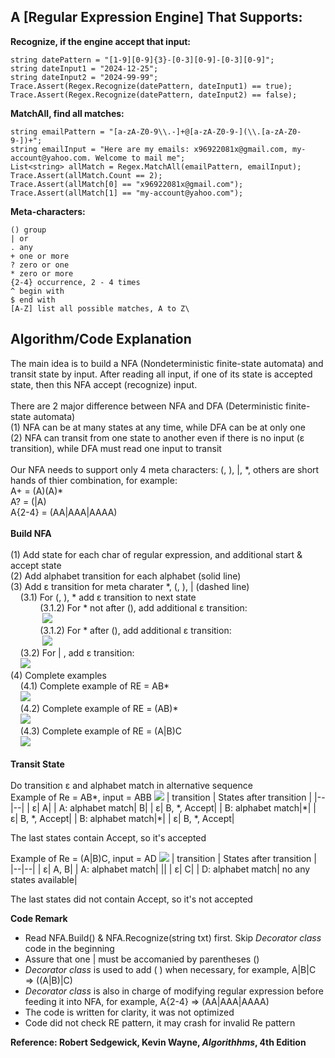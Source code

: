 


## **A [Regular Expression Engine] That Supports:**

**Recognize, if the engine accept that input:**

    string datePattern = "[1-9][0-9]{3}-[0-3][0-9]-[0-3][0-9]";
    string dateInput1 = "2024-12-25";
    string dateInput2 = "2024-99-99";
    Trace.Assert(Regex.Recognize(datePattern, dateInput1) == true);
    Trace.Assert(Regex.Recognize(datePattern, dateInput2) == false);

**MatchAll, find all matches:**

    string emailPattern = "[a-zA-Z0-9\\.-]+@[a-zA-Z0-9-](\\.[a-zA-Z0-9-])+";
    string emailInput = "Here are my emails: x96922081x@gmail.com, my-account@yahoo.com. Welcome to mail me";
    List<string> allMatch = Regex.MatchAll(emailPattern, emailInput);
    Trace.Assert(allMatch.Count == 2);
    Trace.Assert(allMatch[0] == "x96922081x@gmail.com");
    Trace.Assert(allMatch[1] == "my-account@yahoo.com");

**Meta-characters:**

    () group
    | or
    . any
    + one or more
    ? zero or one
    * zero or more
    {2-4} occurrence, 2 - 4 times
    ^ begin with
    $ end with
    [A-Z] list all possible matches, A to Z\


## **Algorithm/Code Explanation**

The main idea is to build a NFA (Nondeterministic finite-state automata) and transit state by input.  After reading all input, if one of its state is accepted state, then this NFA accept (recognize) input.\
\
There are 2 major difference between NFA and DFA (Deterministic finite-state automata)\
(1) NFA can be at many states at any time, while DFA can be at only one\
(2) NFA can transit from one state to another even if there is no input (ε transition), while DFA must read one input to transit\
\
Our NFA needs to support only 4 meta characters: (, ), |, *,  others are short hands of thier combination, for example:\
A+ = (A)(A)\*\
A? = (|A)\
A{2-4} = (AA|AAA|AAAA)\
\
**Build NFA**\
\
(1) Add state for each char of regular expression, and additional start & accept state\
(2) Add alphabet transition for each alphabet (solid line)\
(3) Add ε transition for meta charater *, (, ), | (dashed line)\
&nbsp;&nbsp;&nbsp;&nbsp;(3.1) For (, ), * add ε transition to next state\
&nbsp;&nbsp;&nbsp;&nbsp;&nbsp;&nbsp;&nbsp;&nbsp;&nbsp;&nbsp;&nbsp;&nbsp;(3.1.2) For \* not after (), add additional ε transition: \
&nbsp;&nbsp;&nbsp;&nbsp;&nbsp;&nbsp;&nbsp;&nbsp;&nbsp;&nbsp;&nbsp;&nbsp; ![](https://r96922081.github.io/regex/nfa2.png)\
&nbsp;&nbsp;&nbsp;&nbsp;&nbsp;&nbsp;&nbsp;&nbsp;&nbsp;&nbsp;&nbsp;&nbsp;(3.1.2) For \* after (), add additional ε transition: \
&nbsp;&nbsp;&nbsp;&nbsp;&nbsp;&nbsp;&nbsp;&nbsp;&nbsp;&nbsp;&nbsp;&nbsp; ![](https://r96922081.github.io/regex/nfa3.png)\
&nbsp;&nbsp;&nbsp;&nbsp;(3.2) For | , add ε transition: \
&nbsp;&nbsp;&nbsp;&nbsp;![](https://r96922081.github.io/regex/nfa4.png)\
(4) Complete examples\
&nbsp;&nbsp;&nbsp;&nbsp;(4.1) Complete example of RE = AB\*\
&nbsp;&nbsp;&nbsp;&nbsp;![](https://r96922081.github.io/regex/nfa1.png)\
&nbsp;&nbsp;&nbsp;&nbsp;(4.2) Complete example of RE = (AB)\*\
&nbsp;&nbsp;&nbsp;&nbsp;![](https://r96922081.github.io/regex/nfa5.png)\
&nbsp;&nbsp;&nbsp;&nbsp;(4.3) Complete example of RE = (A|B)C\
&nbsp;&nbsp;&nbsp;&nbsp;![](https://r96922081.github.io/regex/nfa6.png)\
\
**Transit State**\
\
Do transition ε and alphabet match in alternative sequence\
Example of Re = AB\*, input = ABB
![](https://r96922081.github.io/regex/nfa1.png)
| transition | States after transition |
|--|--|
| ε|  A|
| A: alphabet match|  B|
| ε|  B, \*, Accept|
| B: alphabet match|\*|
| ε|  B, \*, Accept|
| B: alphabet match|\*|
| ε|  B, \*, Accept|



The last states contain Accept, so it's accepted

Example of Re = (A|B)C, input = AD
![](https://r96922081.github.io/regex/nfa6.png)
| transition | States after transition |
|--|--|
| ε|  A, B|
| A: alphabet match|  \||
| ε|  C|
| D: alphabet match| no any states available|

The last states did not contain Accept, so it's not accepted

**Code Remark**
- Read NFA.Build() & NFA.Recognize(string txt) first.  Skip *Decorator class* code in the beginning
- Assure that one | must be accomanied by parentheses ()
- *Decorator class* is used to add ( ) when necessary, for example, A|B|C => ((A|B)|C)
-  *Decorator class* is also in charge of modifying regular expression before feeding it into NFA, for example, A{2-4} => (AA|AAA|AAAA)
- The code is written for clarity, it was not optimized
- Code did not check RE pattern, it may crash for invalid Re pattern

**Reference: Robert Sedgewick, Kevin Wayne, *Algorithhms*, 4th Edition**
